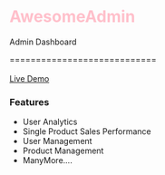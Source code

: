 <h1 style="color:pink"> AwesomeAdmin </h1>
<p> Admin Dashboard </p>

============================
<br /> <br />
<a href="https://awesome-admin87.netlify.app/" target="_blank" > Live Demo </a>
<h3> Features </h3>
<ul>
  <li> User Analytics </li>
  <li> Single Product Sales Performance </li>
  <li> User Management </li>
  <li> Product Management </li>
  <li> ManyMore.... </li>
  
  
</ul>
